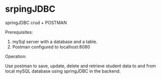 # srpingJDBC
springJDBC crud + POSTMAN



Prerequisites:
1. mySql server with a database and a table.
2. Postman configured to localhost:8080

Operation:<br>

Use postman to save, update, delete and retrieve student data to and from local mySQL database using springJDBC in the backend.




